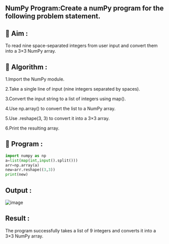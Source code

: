 ## NumPy Program:Create a numPy program for the following problem statement.

## 🎯 Aim :
To read nine space-separated integers from user input and convert them into a 3×3 NumPy array.

## 🧠 Algorithm :
1.Import the NumPy module.

2.Take a single line of input (nine integers separated by spaces).

3.Convert the input string to a list of integers using map().

4.Use np.array() to convert the list to a NumPy array.

5.Use .reshape(3, 3) to convert it into a 3×3 array.

6.Print the resulting array.

## 🧾 Program :
```.py
import numpy as np
a=list(map(int,input().split()))
arr=np.array(a)
new=arr.reshape((3,3))
print(new)
```


## Output :
![image](https://github.com/user-attachments/assets/c4931f77-d694-4eaf-a1ef-0a03813add20)


## Result :
The program successfully takes a list of 9 integers and converts it into a 3×3 NumPy array.
